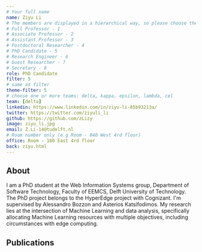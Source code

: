 ```yaml
---
# Your full name 
name: Ziyu Li
# The members are displayed in a hierarchical way, so please choose the role and filter number from this list:
# Full Professor - 1
# Associate Professor - 2
# Assistant Professor - 3
# Postdoctoral Researcher - 4
# PhD Candidate - 5
# Research Engineer - 6 
# Guest Researcher - 7
# Secretary - 8
role: PhD Candidate 
filter: 5
# same as filter
theme-filter: 5
# choose one or more teams: delta, kappa, epsilon, lambda, cel
team: [delta]
linkedin: https://www.linkedin.com/in/ziyu-li-85b93213a/
twitter: https://twitter.com/ziyuli_li
github: https://github.com/zLizy
image: ziyu_li.jpg
email: Z.Li-14@tudelft.nl
# Room number only (e.g Room - 840 West 4rd floor)
office: Room - 180 East 4rd floor
back: ziyu.html
---
```


## About
I am a PhD student at the Web Information Systems group, Department of Software Technology, Faculty of EEMCS, Delft University of Technology. The PhD project belongs to the HyperEdge project with Cognizant. I'm supervised by Alessandro Bozzon and Asterios Katsifodimos. My research lies at the intersection of Machine Learning and data analysis, specifically allocating Machine Learning resources with multiple objectives, including circumstances with edge computing.


## Publications

[comment]: <> (You don't have to write anything here, it will be automatically filled. )

